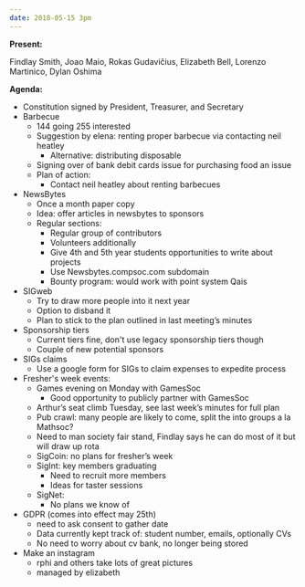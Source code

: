 ```yaml
---
date: 2018-05-15 3pm
---
```

**Present:**

Findlay Smith, Joao Maio, Rokas Gudavičius, Elizabeth Bell, Lorenzo Martinico, Dylan Oshima

**Agenda:**

* Constitution signed by President, Treasurer, and Secretary
* Barbecue
  *	144 going 255 interested
  *	Suggestion by elena: renting proper barbecue via contacting neil heatley
    *	Alternative: distributing disposable
  *	Signing over of bank debit cards issue for purchasing food an issue
  *	Plan of action:
    *	Contact neil heatley about renting barbecues
* NewsBytes
  *	Once a month paper copy
  *	Idea: offer articles in newsbytes to sponsors
  *	Regular sections:
    *	Regular group of contributors
    *	Volunteers additionally
    *	Give 4th and 5th year students opportunities to write about projects
    *	Use Newsbytes.compsoc.com subdomain
    *	Bounty program: would work with point system Qais
* SIGweb
  *	Try to draw more people into it next year
  *	Option to disband it
  *	Plan to stick to the plan outlined in last meeting’s minutes
* Sponsorship tiers
  * Current tiers fine, don't use legacy sponsorship tiers though
  * Couple of new potential sponsors
* SIGs claims
  * Use a google form for SIGs to claim expenses to expedite process
* Fresher's week events:
  *	Games evening on Monday with GamesSoc
    *	Good opportunity to publicly partner with GamesSoc
  *	Arthur’s seat climb Tuesday, see last week’s minutes for full plan
  *	Pub crawl: many people are likely to come, split the into groups a la Mathsoc?
  *	Need to man society fair stand, Findlay says he can do most of it but will draw up rota
  *	SigCoin: no plans for fresher’s week
  *	SigInt: key members graduating
    *	Need to recruit more members
    *	Ideas for taster sessions
  *	SigNet:
    *	No plans we know of
* GDPR (comes into effect may 25th)
  * need to ask consent to gather date
  * Data currently kept track of: student number, emails, optionally CVs
  * No need to worry about cv bank, no longer being stored
* Make an instagram
  * rphi and others take lots of great pictures
  * managed by elizabeth
  
